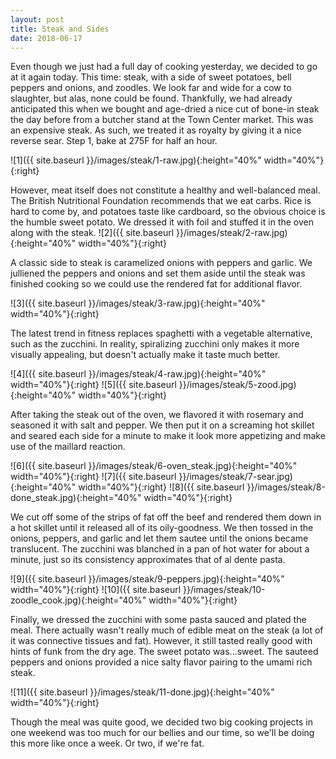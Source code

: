 ```yaml
---
layout: post
title: Steak and Sides
date: 2018-06-17
---
```



Even though we just had a full day of cooking yesterday, we decided to go at it again today. This time: steak, with a side of sweet potatoes, bell peppers and onions, and zoodles. We look far and wide for a cow to slaughter, but alas, none could be found. Thankfully, we had already anticipated this when we bought and age-dried a nice cut of bone-in steak the day before from a butcher stand at the Town Center market. This was an expensive steak. As such, we treated it as royalty by giving it a nice reverse sear. Step 1, bake at 275F for half an hour.



![1]({{ site.baseurl }}/images/steak/1-raw.jpg){:height="40%" width="40%"}{:right}

However, meat itself does not constitute a healthy and well-balanced meal. The British Nutritional Foundation recommends that we eat carbs. Rice is hard to come by, and potatoes taste like cardboard, so the obvious choice is the humble sweet potato. We dressed it with foil and stuffed it in the oven along with the steak.
![2]({{ site.baseurl }}/images/steak/2-raw.jpg){:height="40%" width="40%"}{:right}

A classic side to steak is caramelized onions with peppers and garlic. We julliened the peppers and onions and set them aside until the steak was finished cooking so we could use the rendered fat for additional flavor.

![3]({{ site.baseurl }}/images/steak/3-raw.jpg){:height="40%" width="40%"}{:right}

The latest trend in fitness replaces spaghetti with a vegetable alternative, such as the zucchini. In reality, spiralizing zucchini only makes it more visually appealing, but doesn't actually make it taste much better.

![4]({{ site.baseurl }}/images/steak/4-raw.jpg){:height="40%" width="40%"}{:right}
![5]({{ site.baseurl }}/images/steak/5-zood.jpg){:height="40%" width="40%"}{:right}

After taking the steak out of the oven, we flavored it with rosemary and seasoned it with salt and pepper. We then put it on a screaming hot skillet and seared each side for a minute to make it look more appetizing and make use of the maillard reaction.

![6]({{ site.baseurl }}/images/steak/6-oven_steak.jpg){:height="40%" width="40%"}{:right}
![7]({{ site.baseurl }}/images/steak/7-sear.jpg){:height="40%" width="40%"}{:right}
![8]({{ site.baseurl }}/images/steak/8-done_steak.jpg){:height="40%" width="40%"}{:right}

We cut off some of the strips of fat off the beef and rendered them down in a hot skillet until it released all of its oily-goodness. We then tossed in the onions, peppers, and garlic and let them sautee until the onions became translucent. The zucchini was blanched in a pan of hot water for about a minute, just so its consistency approximates that of al dente pasta.

![9]({{ site.baseurl }}/images/steak/9-peppers.jpg){:height="40%" width="40%"}{:right}
![10]({{ site.baseurl }}/images/steak/10-zoodle_cook.jpg){:height="40%" width="40%"}{:right}

Finally, we dressed the zucchini with some pasta sauced and plated the meal. There actually wasn't really much of edible meat on the steak (a lot of it was connective tissues and fat). However, it still tasted really good with hints of funk from the dry age. The sweet potato was...sweet. The sauteed peppers and onions provided a nice salty flavor pairing to the umami rich steak.

![11]({{ site.baseurl }}/images/steak/11-done.jpg){:height="40%" width="40%"}{:right}

Though the meal was quite good, we decided two big cooking projects in one weekend was too much for our bellies and our time, so we'll be doing this more like once a week. Or two, if we're fat.
